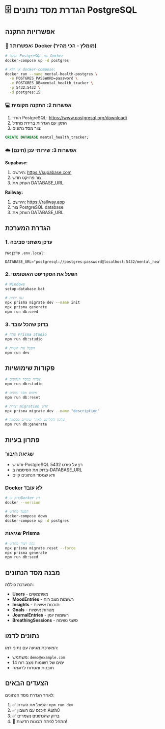 # 🗄️ הגדרת מסד נתונים PostgreSQL

## אפשרויות התקנה

### 🐳 אפשרות 1: Docker (מומלץ - הכי מהיר)

```bash
# הפעל PostgreSQL עם Docker
docker-compose up -d postgres

# או ללא docker-compose:
docker run --name mental-health-postgres \
  -e POSTGRES_PASSWORD=password \
  -e POSTGRES_DB=mental_health_tracker \
  -p 5432:5432 \
  -d postgres:15
```

### 💻 אפשרות 2: התקנה מקומית

1. הורד PostgreSQL: https://www.postgresql.org/download/
2. התקן עם הגדרות ברירת מחדל
3. צור מסד נתונים:

```sql
CREATE DATABASE mental_health_tracker;
```

### ☁️ אפשרות 3: שירותי ענן (חינם)

**Supabase:**

1. הירשם: https://supabase.com
2. צור פרויקט חדש
3. העתק את DATABASE_URL

**Railway:**

1. הירשם: https://railway.app
2. צור PostgreSQL database
3. העתק את DATABASE_URL

## הגדרת המערכת

### 1. עדכן משתני סביבה

עדכן את `.env.local`:

```env
DATABASE_URL="postgresql://postgres:password@localhost:5432/mental_health_tracker"
```

### 2. הפעל את הסקריפט האוטומטי

```bash
# Windows
setup-database.bat

# או ידנית:
npx prisma migrate dev --name init
npx prisma generate
npm run db:seed
```

### 3. בדוק שהכל עובד

```bash
# פתח Prisma Studio
npm run db:studio

# הפעל את השרת
npm run dev
```

## פקודות שימושיות

```bash
# צפייה במסד הנתונים
npm run db:studio

# איפוס מסד נתונים
npm run db:reset

# יצירת migration חדש
npx prisma migrate dev --name "description"

# עדכון הקליינט לאחר שינויים בסכמה
npm run db:generate
```

## פתרון בעיות

### שגיאת חיבור

- ודא ש-PostgreSQL רץ על פורט 5432
- בדוק את הסיסמה ב-DATABASE_URL
- ודא שמסד הנתונים קיים

### Docker לא עובד

```bash
# בדוק שDocker רץ
docker --version

# הפעל מחדש
docker-compose down
docker-compose up -d postgres
```

### שגיאות Prisma

```bash
# נקה ויצור מחדש
npx prisma migrate reset --force
npx prisma generate
npm run db:seed
```

## מבנה מסד הנתונים

המערכת כוללת:

- **Users** - משתמשים
- **MoodEntries** - רשומות מצב רוח
- **Insights** - תובנות אישיות
- **Goals** - מטרות אישיות
- **JournalEntries** - רשומות יומן
- **BreathingSessions** - סשני נשימה

## נתונים לדמו

המערכת מגיעה עם נתוני דמו:

- משתמש: `demo@example.com`
- 14 ימים של רשומות מצב רוח
- תובנות ומטרות לדוגמה

## הצעדים הבאים

לאחר הגדרת מסד הנתונים:

1. ✅ הפעל את השרת: `npm run dev`
2. ✅ היכנס עם חשבון Auth0
3. ✅ בדוק שהנתונים נשמרים
4. 🚀 התחל לפתח תכונות חדשות!
